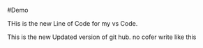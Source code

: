 #Demo

THis is the new Line of Code for my vs Code.

This is the new Updated version of git hub.
no cofer write like this
